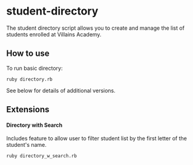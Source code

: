 # student-directory #

The student directory script allows you to create and manage the list of students enrolled at Villains Academy.

## How to use ##

To run basic directory:

```shell
ruby directory.rb
```

See below for details of additional versions.

## Extensions ##

#### Directory with Search ####
Includes feature to allow user to filter student list by the first letter of the student's name.
```shell
ruby directory_w_search.rb
```
